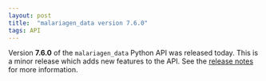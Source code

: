 ```yaml
---
layout: post
title:  "malariagen_data version 7.6.0"
tags: API
---
```


Version <strong>7.6.0</strong> of the `malariagen_data` Python API was
released today. This is a minor release which adds new features to the
API. See the [release
notes](https://github.com/malariagen/malariagen-data-python/releases/tag/v7.6.0)
for more information.
